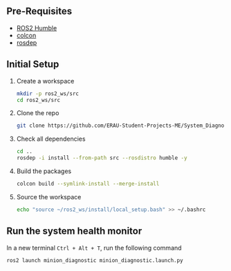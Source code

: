 ## Pre-Requisites
* [ROS2 Humble](https://docs.ros.org/en/humble/Installation/Ubuntu-Install-Debs.html)
* [colcon](https://docs.ros.org/en/humble/Tutorials/Beginner-Client-Libraries/Colcon-Tutorial.html)
* [rosdep](https://docs.ros.org/en/humble/How-To-Guides/Building-a-Custom-Deb-Package.html#initialize-rosdep)

## Initial Setup
1. Create a workspace
    ```bash
    mkdir -p ros2_ws/src
    cd ros2_ws/src
    ```
2. Clone the repo
    ```bash
    git clone https://github.com/ERAU-Student-Projects-ME/System_Diagnostic.git -b develop
    ```
3. Check all dependencies
   ```bash
   cd ..
   rosdep -i install --from-path src --rosdistro humble -y
   ```
5. Build the packages
    ```bash
    colcon build --symlink-install --merge-install
    ```
6. Source the workspace
    ```bash
    echo "source ~/ros2_ws/install/local_setup.bash" >> ~/.bashrc
    ```
## Run the system health monitor
In a new terminal `Ctrl + Alt + T`, run the following command
```bash
ros2 launch minion_diagnostic minion_diagnostic.launch.py
```

